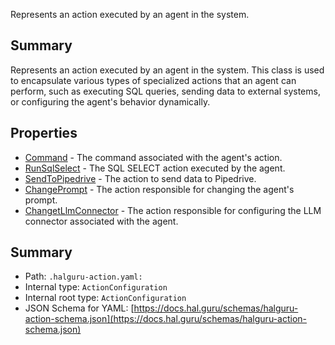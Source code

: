 <!--
title: .halguru-action.yaml
description: Represents an action executed by an agent in the system.
version: DEBUG
generated: true
date: 2025-04-06
node: This file is generated by the command-line program: `halguru manual --generate-docs`
-->


Represents an action executed by an agent in the system.

## Summary

Represents an action executed by an agent in the system. This class is used to encapsulate various types of specialized actions that an agent can perform, such as executing SQL queries, sending data to external systems, or configuring the agent's behavior dynamically.

## Properties

* [Command]((action)-command.md) - The command associated with the agent's action.
* [RunSqlSelect]((action)-runsqlselect.md) - The SQL SELECT action executed by the agent.
* [SendToPipedrive]((action)-sendtopipedrive.md) - The action to send data to Pipedrive.
* [ChangePrompt]((action)-changeprompt.md) - The action responsible for changing the agent's prompt.
* [ChangetLlmConnector]((action)-changetllmconnector.md) - The action responsible for configuring the LLM connector associated with the agent.

## Summary

* Path: `.halguru-action.yaml:`
* Internal type: `ActionConfiguration`
* Internal root type: `ActionConfiguration`
* JSON Schema for YAML: [https://docs.hal.guru/schemas/halguru-action-schema.json](https://docs.hal.guru/schemas/halguru-action-schema.json)
